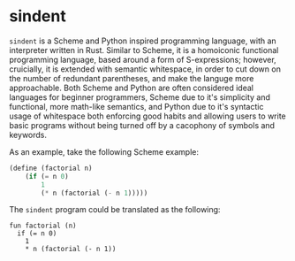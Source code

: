 # sindent

`sindent` is a Scheme and Python inspired programming language, with an interpreter written in Rust.
Similar to Scheme, it is a homoiconic functional programming language, based around a form of S-expressions; however, cruicially, it is extended with semantic whitespace, in order to cut down on the number of redundant parentheses, and make the languge more approachable.
Both Scheme and Python are often considered ideal languages for beginner programmers, Scheme due to it's simplicity and functional, more math-like semantics, and Python due to it's syntactic usage of whitespace both enforcing good habits and allowing users to write basic programs without being turned off by a cacophony of symbols and keywords.

As an example, take the following Scheme example:
```scheme
(define (factorial n)
    (if (= n 0)
        1
        (* n (factorial (- n 1)))))
```

The `sindent` program could be translated as the following:
```
fun factorial (n)
  if (= n 0)
    1
    * n (factorial (- n 1))
```
